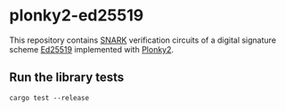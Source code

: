 # plonky2-ed25519

This repository contains [SNARK](https://en.wikipedia.org/wiki/Non-interactive_zero-knowledge_proof) verification
circuits of a
digital signature scheme [Ed25519](https://en.wikipedia.org/wiki/EdDSA#Ed25519) implemented
with [Plonky2](https://github.com/mir-protocol/plonky2).

## Run the library tests

```
cargo test --release 
```
